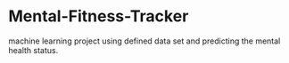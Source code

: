 # Mental-Fitness-Tracker

machine learning project using defined data set and predicting the mental health status.
